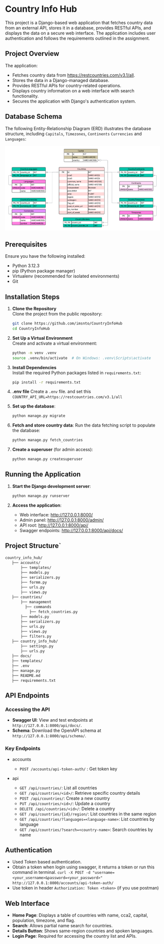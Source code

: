 # Country Info Hub

This project is a Django-based web application that fetches country data from an external API, stores it in a database, provides RESTful APIs, and displays the data on a secure web interface. The application includes user authentication and follows the requirements outlined in the assignment.

## Project Overview

The application:
- Fetches country data from https://restcountries.com/v3.1/all.
- Stores the data in a Django-managed database.
- Provides RESTful APIs for country-related operations.
- Displays country information on a web interface with search functionality.
- Secures the application with Django's authentication system.

## Database Schema
The following Entity-Relationship Diagram (ERD) illustrates the database structure, including `Capitals`, `Timezones`, `Continents` `Currencies` and `Languages`:

![ERD Diagram](docs/ERD%20Country.png)
## Prerequisites

Ensure you have the following installed:
- Python 3.12.3
- pip (Python package manager)
- Virtualenv (recommended for isolated environments)
- Git

## Installation Steps

1. **Clone the Repository**  
   Clone the project from the public repository:
   ```bash
   git clone https://github.com/imsnto/CountryInfoHub
   cd CountryInfoHub
   ```

2. **Set Up a Virtual Environment**  
   Create and activate a virtual environment:
   ```bash
   python -m venv .venv
   source .venv/bin/activate  # On Windows: .venv\Scripts\activate
   ```

3. **Install Dependencies**  
   Install the required Python packages listed in `requirements.txt`:
   ```bash
   pip install -r requirements.txt
   ```
   
4. **.env file**
    Create a `.env` file.  and set this
    `COUNTRY_API_URL=https://restcountries.com/v3.1/all`

5. **Set up the database**:
   ```bash
   python manage.py migrate
   ```

6. **Fetch and store country data**:
   Run the data fetching script to populate the database:
   ```bash
   python manage.py fetch_countries
   ```

7. **Create a superuser** (for admin access):
   ```bash
   python manage.py createsuperuser
   

## Running the Application

1. **Start the Django development server**:
   ```bash
   python manage.py runserver
   ```

2. **Access the application**:
   - Web interface: http://127.0.0.1:8000/
   - Admin panel: http://127.0.0.1:8000/admin/
   - API root: http://127.0.0.1:8000/api/
   - Swagger endpoints: http://127.0.0.1:8000/api/docs/


## Project Structure`
```
country_info_hub/
   ├── accounts/
       ├── templates/
       ├── models.py
       ├── serializers.py
       ├── formm.py
       ├── urls.py
       ├── views.py
   ├── countries/
       ├── management
         ├── commands
           ├── fetch_countries.py
       ├── models.py
       ├── serializers.py
       ├── urls.py
       ├── views.py
       ├── filters.py
   ├── country_info_hub/
       ├── settings.py
       ├── urls.py
   ├── docs/
   ├── templates/
   ├── .env
   ├── manage.py
   ├── README.md
   ├── requirements.txt

```
## API Endpoints
### Accessing the API
- **Swagger UI**: View and test endpoints at `http://127.0.0.1:8000/api/docs/`.
- **Schema**: Download the OpenAPI schema at `http://127.0.0.1:8000/api/schema/`.

### Key Endpoints
- accounts
  - `POST /accounts/api-token-auth/` : Get token key 

- api
  - `GET /api/countries/`: List all countries
  - `GET /api/countries/<id>/`: Retrieve specific country details
  - `POST /api/countries/`: Create a new country
  - `PUT /api/countries/<id>/`: Update a country
  - `DELETE /api/countries/<id>/`: Delete a country
  - `GET /api/countries/{id}/region/`: List countries in the same region
  - `GET /api/countries/?languages=<language-name>`: List countries by language
  - `GET /api/countries/?search=<country-name>`: Search countries by name

## Authentication
- Used Token based authentication.
- Obtain a token when login using swagger, it returns a token or run this command in terminal. `curl -X POST -d "username=<your_username>&password=<your_password>" http://127.0.0.1:8000/accounts/api-token-auth/`
- Use token in header `Authorization: Token <token>` (if you use postman)

## Web Interface
- **Home Page**: Displays a table of countries with name, cca2, capital, population, timezone, and flag.
- **Search**: Allows partial name search for countries.
- **Details Button**: Shows same-region countries and spoken languages.
- **Login Page**: Required for accessing the country list and APIs.